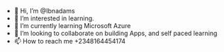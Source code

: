- 👋 Hi, I’m @Ibnadams
- 👀 I’m interested in learning.
- 🌱 I’m currently learning Microsoft Azure 
- 💞️ I’m looking to collaborate on building Apps, and self paced learning 
- 📫 How to reach me +2348164454174

<!---
Ibnadams/Ibnadams is a ✨ special ✨ repository because its `README.md` (this file) appears on your GitHub profile.
You can click the Preview link to take a look at your changes.
--->
